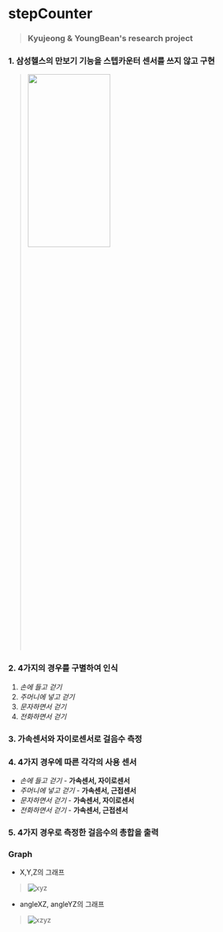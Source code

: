 # stepCounter
> ### Kyujeong & YoungBean's research project
### 1. 삼성헬스의 만보기 기능을 스텝카운터 센서를 쓰지 않고 구현
> <img src="http://blogfiles9.naver.net/MjAxNzA3MjlfMjUz/MDAxNTAxMzE1NTk0NzE0.V9MguvZMU3bmzZKzmEqbMjGsDClxqhyKI3mhd-itsEUg.cUeimuJq60XFNZMYs43oRR7wNUgciulOka5636Io8Yog.PNG.kkkclub1/Screenshot_20170729-160933.png" width="60%" height="30%">

### 2. 4가지의 경우를 구별하여 인식
1. *손에 들고 걷기*
2. *주머니에 넣고 걷기*
3. *문자하면서 걷기*
4. *전화하면서 걷기*

### 3. 가속센서와 자이로센서로 걸음수 측정

### 4. 4가지 경우에 따른 각각의 사용 센서
- *손에 들고 걷기* - **가속센서, 자이로센서**
- *주머니에 넣고 걷기* - **가속센서, 근접센서**
- *문자하면서 걷기* - **가속센서, 자이로센서**
- *전화하면서 걷기* - **가속센서, 근접센서**

### 5. 4가지 경우로 측정한 걸음수의 총합을 출력

### Graph
- X,Y,Z의 그래프
> ![xyz](https://user-images.githubusercontent.com/21302833/34510888-f7406930-f09a-11e7-990e-c11ce1ec9e4a.png)
- angleXZ, angleYZ의 그래프
> ![xzyz](https://user-images.githubusercontent.com/21302833/34510891-fa660cf0-f09a-11e7-880f-898b222cf4fb.png)
